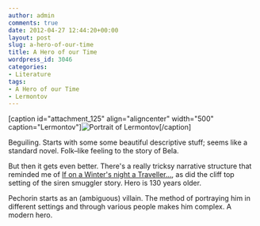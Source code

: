 ```yaml
---
author: admin
comments: true
date: 2012-04-27 12:44:20+00:00
layout: post
slug: a-hero-of-our-time
title: A Hero of our Time
wordpress_id: 3046
categories:
- Literature
tags:
- A Hero of our Time
- Lermontov
---
```


[caption id="attachment_125" align="aligncenter" width="500" caption="Lermontov"]![Portrait of Lermontov](http://blog.leonpaternoster.com/wp-content/uploads/2012/04/ml.jpg)[/caption]

Beguiling. Starts with some some beautiful descriptive stuff; seems like a standard novel. Folk–like feeling to the story of Bela.

But then it gets even better. There's a really tricksy narrative structure that reminded me of [If on a Winter's night a Traveller…](http://en.wikipedia.org/wiki/If_on_a_winter's_night_a_traveler), as did the cliff top setting of the siren smuggler story. Hero is 130 years older.

Pechorin starts as an (ambiguous) villain. The method of portraying him in different settings and through various people makes him complex. A modern hero.
